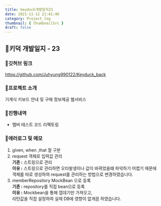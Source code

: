 ```yaml
---
title: keyduck개발일지23
date: 2021-11-12 21:41:48
category: Project_log
thumbnail: { thumbnailSrc }
draft: false
---
```


## 🌟키덕 개발일지 - 23

### 🎯깃허브 링크 
https://github.com/Juhyung990122/Keyduck_back

### 🎯프로젝트 소개
기계식 키보드 안내 및 구매 정보제공 웹서비스 

### 🎯진행내역
- 멤버 테스트 코드 리팩토링

### 🎯에러로그 및 메모
1. given, when ,that 절 구분<br>
2. request 객체로 입력값 관리<br>
    **기존 :** 스트링으로 관리<br>
    **이유 :** 스트링으로 관리하면 오타발생이나 값이 바뀌었을떄 파악하기 어렵기 때문에<br>
    객체를 따로 생성하여 request를 관리하는 방법으로 변경하였습니다.<br>
3. memberRepository MockBean 으로 등록<br>
    **기존 :** repository를 직접 bean으로 등록<br>
    **이유 :** Mockbean을 통해 껍데기만 가져오고, 
    <br>리턴값을 직접 설정하여 실제 DB에 영향이 없게끔 하였습니다.
    
